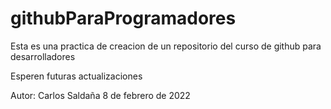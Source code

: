# githubParaProgramadores
Esta es una practica de creacion de un repositorio del curso de github para desarrolladores

Esperen futuras actualizaciones

Autor: Carlos Saldaña
8 de febrero de 2022

